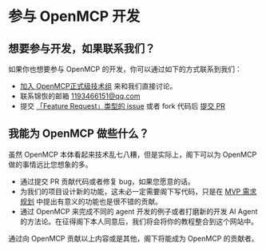 # 参与 OpenMCP 开发


## 想要参与开发，如果联系我们？

如果你也想要参与 OpenMCP 的开发，你可以通过如下的方式联系到我们：

- <a href="https://qm.qq.com/cgi-bin/qm/qr?k=C6ZUTZvfqWoI12lWe7L93cWa1hUsuVT0&jump_from=webapi&authKey=McW6B1ogTPjPDrCyGttS890tMZGQ1KB3QLuG4aqVNRaYp4vlTSgf2c6dMcNjMuBD" target="_blank">加入 OpenMCP正式级技术组</a> 来和我们直接讨论。
- 联系锦恢的邮箱 1193466151@qq.com
- 提交 [「Feature Request」类型的 issue](https://github.com/LSTM-Kirigaya/openmcp-client/issues) 或者 fork 代码后 [提交 PR](https://github.com/LSTM-Kirigaya/openmcp-client/pulls)

## 我能为 OpenMCP 做些什么？

虽然 OpenMCP 本体看起来技术乱七八糟，但是实际上，阁下可以为 OpenMCP 做的事情远比您想象的多。

- 通过提交 PR 贡献代码或者修复 bug，如果您愿意的话。
- 为我们的项目设计新的功能，这未必一定需要阁下写代码，只是在 [MVP 需求规划](https://github.com/LSTM-Kirigaya/openmcp-client?tab=readme-ov-file#%E9%9C%80%E6%B1%82%E8%A7%84%E5%88%92) 中提出有意义的功能也是很不错的贡献。
- 通过 OpenMCP 来完成不同的 agent 开发的例子或者打磨新的开发 AI Agent 的方法论。在征得阁下本人同意后，我们将会将你的教程整合到这个网站中。

通过向 OpenMCP 贡献以上内容或是其他，阁下将能成为 OpenMCP 的贡献者。